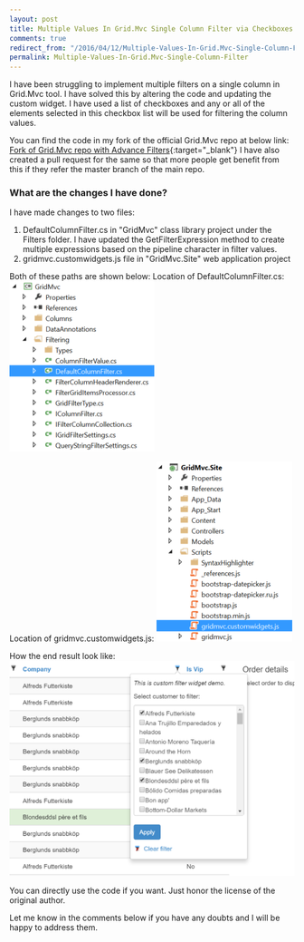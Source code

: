 ```yaml
---
layout: post
title: Multiple Values In Grid.Mvc Single Column Filter via Checkboxes with Code Sample
comments: true
redirect_from: "/2016/04/12/Multiple-Values-In-Grid.Mvc-Single-Column-Filter/"
permalink: Multiple-Values-In-Grid.Mvc-Single-Column-Filter
---
```


I have been struggling to implement multiple filters on a single column in Grid.Mvc tool. I have solved this by altering the code and updating the custom widget.
I have used a list of checkboxes and any or all of the elements selected in this checkbox list will be used for filtering the column values.

You can find the code in my fork of the official Grid.Mvc repo at below link:
[Fork of Grid.Mvc repo with Advance Filters](https://github.com/HarvestingClouds/Grid.Mvc){:target="_blank"}
I have also created a pull request for the same so that more people get benefit from this if they refer the master branch of the main repo.

### What are the changes I have done?
I have made changes to two files:
 1. DefaultColumnFilter.cs in "GridMvc" class library project under the Filters folder. I have updated the GetFilterExpression method to create multiple expressions based on the pipeline character in filter values.
 2. gridmvc.customwidgets.js file in "GridMvc.Site" web application project
 
Both of these paths are shown below:
Location of DefaultColumnFilter.cs:
![DefaultColumnFilter.cs](/assets/Grid.Mvc/CSFile.png "DefaultColumnFilter.cs")

Location of gridmvc.customwidgets.js:
![gridmvc.customwidgets.js](/assets/Grid.Mvc/JSFile.png "gridmvc.customwidgets.js")

How the end result look like:
![Checkbox Filtering](/assets/Grid.Mvc/EndResult.png "Checkbox Filtering")

You can directly use the code if you want. Just honor the license of the original author.

Let me know in the comments below if you have any doubts and I will be happy to address them.
